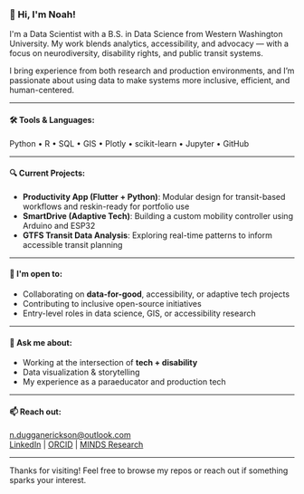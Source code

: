 ### 👋 Hi, I'm Noah!

I'm a Data Scientist with a B.S. in Data Science from Western Washington University. My work blends analytics, accessibility, and advocacy — with a focus on neurodiversity, disability rights, and public transit systems.

I bring experience from both research and production environments, and I’m passionate about using data to make systems more inclusive, efficient, and human-centered.

---

#### 🛠️ Tools & Languages:
Python • R • SQL • GIS • Plotly • scikit-learn • Jupyter • GitHub

---

#### 🔍 Current Projects:
- **Productivity App (Flutter + Python)**: Modular design for transit-based workflows and reskin-ready for portfolio use
- **SmartDrive (Adaptive Tech)**: Building a custom mobility controller using Arduino and ESP32
- **GTFS Transit Data Analysis**: Exploring real-time patterns to inform accessible transit planning

---

#### 🤝 I'm open to:
- Collaborating on **data-for-good**, accessibility, or adaptive tech projects
- Contributing to inclusive open-source initiatives
- Entry-level roles in data science, GIS, or accessibility research

---

#### 🧠 Ask me about:
- Working at the intersection of **tech + disability**
- Data visualization & storytelling
- My experience as a paraeducator and production tech

---

#### 📫 Reach out:
[n.dugganerickson@outlook.com](mailto:n.dugganerickson@outlook.com)  
[LinkedIn](https://linkedin.com/in/duggann) | [ORCID](https://orcid.org/0009-0004-1135-2025) | [MINDS Research](https://github.com/mindsresearch)

---

Thanks for visiting! Feel free to browse my repos or reach out if something sparks your interest.